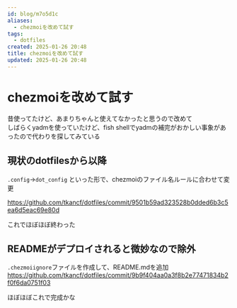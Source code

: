 ```yaml
---
id: blog/m7o5d1c
aliases:
  - chezmoiを改めて試す
tags:
  - dotfiles
created: 2025-01-26 20:48
title: chezmoiを改めて試す
updated: 2025-01-26 20:48
---
```


# chezmoiを改めて試す

昔使ってたけど、あまりちゃんと使えてなかったと思うので改めて  
しばらくyadmを使っていたけど、fish shellでyadmの補完がおかしい事象があったので代わりを探してみている

## 現状のdotfilesから以降

`.config`→`dot_config` といった形で、chezmoiのファイル名ルールに合わせて変更

https://github.com/tkancf/dotfiles/commit/9501b59ad323528b0dded6b3c5ea6d5eac69e80d

これでほぼほぼ終わった

## READMEがデプロイされると微妙なので除外

`.chezmoiignore`ファイルを作成して、README.mdを追加
https://github.com/tkancf/dotfiles/commit/9b9f404aa0a3f8b2e77471834b2f0f6da0751f03

ほぼほぼこれで完成かな
